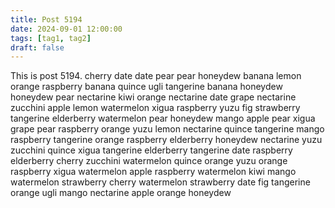 ```yaml
---
title: Post 5194
date: 2024-09-01 12:00:00
tags: [tag1, tag2]
draft: false
---
```

This is post 5194.
cherry
date
date
pear
pear
honeydew
banana
lemon
orange
raspberry
banana
quince
ugli
tangerine
banana
honeydew
honeydew
pear
nectarine
kiwi
orange
nectarine
date
grape
nectarine
zucchini
apple
lemon
watermelon
xigua
raspberry
yuzu
fig
strawberry
tangerine
elderberry
watermelon
pear
honeydew
mango
apple
pear
xigua
grape
pear
raspberry
orange
yuzu
lemon
nectarine
quince
tangerine
mango
raspberry
tangerine
orange
raspberry
elderberry
honeydew
nectarine
yuzu
zucchini
quince
xigua
tangerine
elderberry
tangerine
date
raspberry
elderberry
cherry
zucchini
watermelon
quince
orange
yuzu
orange
raspberry
xigua
watermelon
apple
raspberry
watermelon
kiwi
mango
watermelon
strawberry
cherry
watermelon
strawberry
date
fig
tangerine
orange
ugli
mango
nectarine
apple
orange
honeydew
